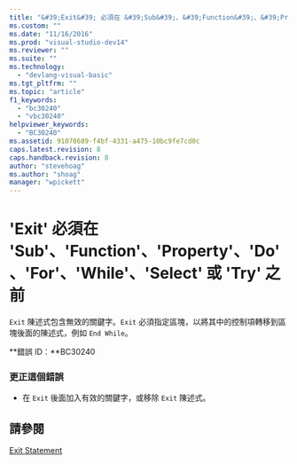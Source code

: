 ```yaml
---
title: "&#39;Exit&#39; 必須在 &#39;Sub&#39;、&#39;Function&#39;、&#39;Property&#39;、&#39;Do&#39;、&#39;For&#39;、&#39;While&#39;、&#39;Select&#39; 或 &#39;Try&#39; 之前 | Microsoft Docs"
ms.custom: ""
ms.date: "11/16/2016"
ms.prod: "visual-studio-dev14"
ms.reviewer: ""
ms.suite: ""
ms.technology: 
  - "devlang-visual-basic"
ms.tgt_pltfrm: ""
ms.topic: "article"
f1_keywords: 
  - "bc30240"
  - "vbc30240"
helpviewer_keywords: 
  - "BC30240"
ms.assetid: 91078689-f4bf-4331-a475-10bc9fe7cd0c
caps.latest.revision: 8
caps.handback.revision: 8
author: "stevehoag"
ms.author: "shoag"
manager: "wpickett"
---
```

# &#39;Exit&#39; 必須在 &#39;Sub&#39;、&#39;Function&#39;、&#39;Property&#39;、&#39;Do&#39;、&#39;For&#39;、&#39;While&#39;、&#39;Select&#39; 或 &#39;Try&#39; 之前
`Exit` 陳述式包含無效的關鍵字。`Exit` 必須指定區塊，以將其中的控制項轉移到區塊後面的陳述式，例如 `End While`。  
  
 **錯誤 ID︰**BC30240  
  
### 更正這個錯誤  
  
-   在 `Exit` 後面加入有效的關鍵字，或移除 `Exit` 陳述式。  
  
## 請參閱  
 [Exit Statement](/dotnet/visual-basic/language-reference/statements/exit-statement)
